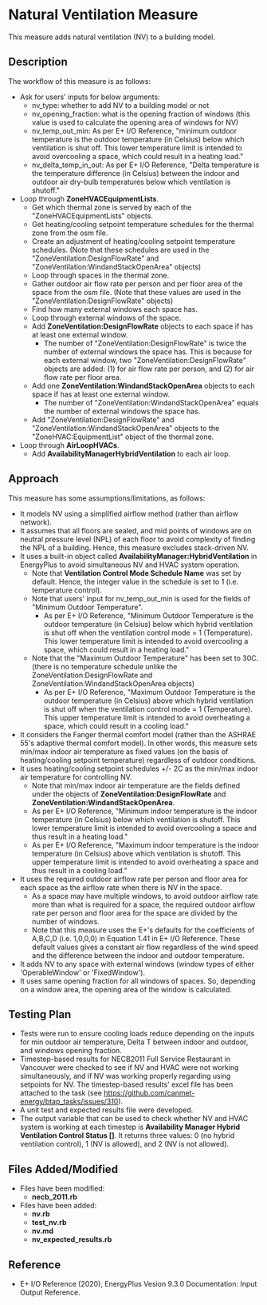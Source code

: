 # Natural Ventilation Measure
This measure adds natural ventilation (NV) to a building model.

## Description
The workflow of this measure is as follows:
* Ask for users' inputs for below arguments:
    * nv_type: whether to add NV to a building model or not
    * nv_opening_fraction: what is the opening fraction of windows (this value is used to calculate the opening area of windows for NV)
    * nv_temp_out_min: As per E+ I/O Reference, "minimum outdoor temperature is the outdoor temperature (in Celsius) below which ventilation is shut off. This lower temperature limit is intended to avoid overcooling a space, which could result in a heating load."
    * nv_delta_temp_in_out: As per E+ I/O Reference, "Delta temperature is the temperature difference (in Celsius) between the indoor and outdoor air dry-bulb temperatures below which ventilation is shutoff."
* Loop through **ZoneHVACEquipmentLists**.
    * Get which thermal zone is served by each of the "ZoneHVACEquipmentLists" objects.
    * Get heating/cooling setpoint temperature schedules for the thermal zone from the osm file. 
    * Create an adjustment of heating/cooling setpoint temperature schedules. 
    (Note that these schedules are used in the "ZoneVentilation:DesignFlowRate" and "ZoneVentilation:WindandStackOpenArea" objects)
    * Loop through spaces in the thermal zone.
    * Gather outdoor air flow rate per person and per floor area of the space from the osm file.
    (Note that these values are used in the "ZoneVentilation:DesignFlowRate" objects)
    * Find how many external windows each space has.
    * Loop through external windows of the space.
    * Add **ZoneVentilation:DesignFlowRate** objects to each space if has at least one external window. 
        * The number of "ZoneVentilation:DesignFlowRate" is twice the number of external windows the space has. 
        This is because for each external window, two "ZoneVentilation:DesignFlowRate" objects are added: (1) for air flow rate per person, and (2) for air flow rate per floor area. 
    * Add one **ZoneVentilation:WindandStackOpenArea** objects to each space if has at least one external window. 
        * The number of "ZoneVentilation:WindandStackOpenArea" equals the number of external windows the space has.
    * Add "ZoneVentilation:DesignFlowRate" and "ZoneVentilation:WindandStackOpenArea" objects to the "ZoneHVAC:EquipmentList" object of the thermal zone.
* Loop through **AirLoopHVACs**.
    * Add **AvailabilityManagerHybridVentilation** to each air loop.

## Approach
This measure has some assumptions/limitations, as follows:
* It models NV using a simplified airflow method (rather than airflow network).
* It assumes that all floors are sealed, and mid points of windows are on neutral pressure level (NPL) of each floor 
to avoid complexity of finding the NPL of a building. 
Hence, this measure excludes stack-driven NV.
* It uses a built-in object called **AvailabilityManager:HybridVentilation** in EnergyPlus to avoid simultaneous NV and HVAC system operation.
    * Note that **Ventilation Control Mode Schedule Name** was set by default.
    Hence, the integer value in the schedule is set to 1 (i.e. temperature control).
    * Note that users' input for nv_temp_out_min is used for the fields of "Minimum Outdoor Temperature".
        * As per E+ I/O Reference, "Minimum Outdoor Temperature is the outdoor temperature (in Celsius) below which hybrid ventilation is shut off when the ventilation control mode = 1 (Temperature). This lower temperature limit is intended to avoid overcooling a space, which could result in a heating load."
    * Note that the "Maximum Outdoor Temperature" has been set to 30C. (there is no temperature schedule unlike the ZoneVentilation:DesignFlowRate and ZoneVentilation:WindandStackOpenArea objects)    
        * As per E+ I/O Reference, "Maximum Outdoor Temperature is the outdoor temperature (in Celsius) above which hybrid ventilation is shut off when the ventilation control mode = 1 (Temperature). This upper temperature limit is intended to avoid overheating a space, which could result in a cooling load."
* It considers the Fanger thermal comfort model (rather than the ASHRAE 55's adaptive thermal comfort model). 
In other words, this measure sets min/max indoor air temperature as fixed values (on the basis of heating/cooling setpoint temperature) regardless of outdoor conditions.
* It uses heating/cooling setpoint schedules +/- 2C as the min/max indoor air temperature for controlling NV. 
    * Note that min/max indoor air temperature are the fields defined under the objects of **ZoneVentilation:DesignFlowRate** and **ZoneVentilation:WindandStackOpenArea**. 
    * As per E+ I/O Reference, "Minimum indoor temperature is the indoor temperature (in Celsius) below which ventilation is shutoff. This lower temperature limit is intended to avoid overcooling a space and thus result in a heating load."
    * As per E+ I/O Reference, "Maximum indoor temperature is the indoor temperature (in Celsius) above which ventilation is shutoff. This upper temperature limit is intended to avoid overheating a space and thus result in a cooling load."
* It uses the required outdoor airflow rate per person and floor area for each space as the airflow rate when there is NV in the space.
    * As a space may have multiple windows, to avoid outdoor airflow rate more than what is required for a space, the required outdoor airflow rate per person and floor area for the space are divided by the number of windows.
    * Note that this measure uses the E+'s defaults for the coefficients of A,B,C,D (i.e. 1,0,0,0) in Equation 1.41 in E+ I/O Reference. 
    These default values gives a constant air flow regardless of the wind speed and the difference between the indoor and outdoor temperature.
* It adds NV to any space with external windows (window types of either 'OperableWindow' or 'FixedWindow').
* It uses same opening fraction for all windows of spaces. So, depending on a window area, the opening area of the window is calculated.  

## Testing Plan
* Tests were run to ensure cooling loads reduce depending on the inputs for min outdoor air temperature, Delta T between indoor and outdoor, and windows opening fraction.
* Timestep-based results for NECB2011 Full Service Restaurant in Vancouver were checked to see if NV and HVAC were not working simultaneously, and if NV was working properly regarding using setpoints for NV.
The timestep-based results' excel file has been attached to the task (see https://github.com/canmet-energy/btap_tasks/issues/310).
* A unit test and expected results file were developed.
* The output variable that can be used to check whether NV and HVAC system is working at each timestep is **Availability Manager Hybrid Ventilation Control Status []**.
  It returns three values: 0 (no hybrid ventilation control), 1 (NV is allowed), and 2 (NV is not allowed).

## Files Added/Modified
 * Files have been modified:
   * **necb_2011.rb**
 * Files have been added:
   * **nv.rb**
   * **test_nv.rb**
   * **nv.md**
   * **nv_expected_results.rb**
   
## Reference
* E+ I/O Reference (2020), EnergyPlus Vesion 9.3.0 Documentation: Input Output Reference.